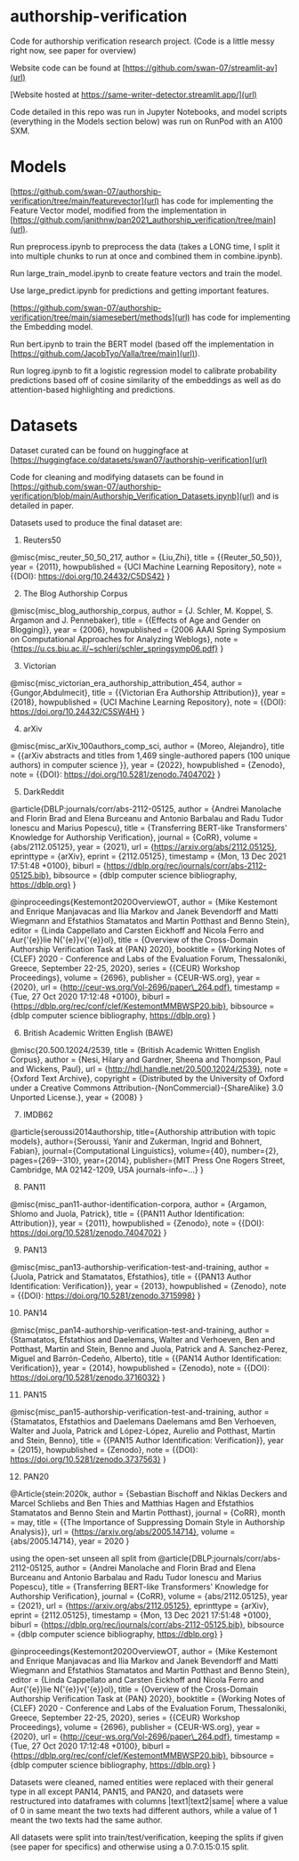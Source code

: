 # authorship-verification
Code for authorship verification research project. (Code is a little messy right now, see paper for overview)

Website code can be found at [https://github.com/swan-07/streamlit-av](url)

[Website hosted at https://same-writer-detector.streamlit.app/](url)

Code detailed in this repo was run in Jupyter Notebooks, and model scripts (everything in the Models section below) was run on  RunPod with an A100 SXM.

# Models

[https://github.com/swan-07/authorship-verification/tree/main/featurevector](url) has code for implementing the Feature Vector model, modified from the implementation in [https://github.com/janithnw/pan2021_authorship_verification/tree/main](url).

Run preprocess.ipynb to preprocess the data (takes a LONG time, I split it into multiple chunks to run at once and combined them in combine.ipynb). 

Run large_train_model.ipynb to create feature vectors and train the model.

Use large_predict.ipynb for predictions and getting important features.

[https://github.com/swan-07/authorship-verification/tree/main/siamesebert/methods](url) has code for implementing the Embedding model.

Run bert.ipynb to train the BERT model (based off the implementation in [https://github.com/JacobTyo/Valla/tree/main](url)).

Run logreg.ipynb to fit a logistic regression model to calibrate probability predictions based off of cosine similarity of the embeddings as well as do attention-based highlighting and predictions.
 
# Datasets
Dataset curated can be found on huggingface at [https://huggingface.co/datasets/swan07/authorship-verification](url)

Code for cleaning and modifying datasets can be found in [https://github.com/swan-07/authorship-verification/blob/main/Authorship_Verification_Datasets.ipynb](url) and is detailed in paper.

Datasets used to produce the final dataset are:

1. Reuters50

@misc{misc_reuter_50_50_217,
  author       = {Liu,Zhi},
  title        = {{Reuter_50_50}},
  year         = {2011},
  howpublished = {UCI Machine Learning Repository},
  note         = {{DOI}: https://doi.org/10.24432/C5DS42}
}

2. The Blog Authorship Corpus

@misc{misc_blog_authorship_corpus,
  author       = {J. Schler, M. Koppel, S. Argamon and J. Pennebaker},
  title        = {{Effects of Age and Gender on Blogging}},
  year         = {2006},
  howpublished = {2006 AAAI Spring Symposium on Computational Approaches for Analyzing Weblogs},
  note         = {https://u.cs.biu.ac.il/~schlerj/schler_springsymp06.pdf}
}

3. Victorian

@misc{misc_victorian_era_authorship_attribution_454,
  author       = {Gungor,Abdulmecit},
  title        = {{Victorian Era Authorship Attribution}},
  year         = {2018},
  howpublished = {UCI Machine Learning Repository},
  note         = {{DOI}: https://doi.org/10.24432/C5SW4H}
}

4. arXiv

@misc{misc_arXiv_100authors_comp_sci,
  author       = {Moreo, Alejandro},
  title        = {{arXiv abstracts and titles from 1,469 single-authored papers (100 unique authors) in computer science
}},
  year         = {2022},
  howpublished = {Zenodo},
  note         = {{DOI}: https://doi.org/10.5281/zenodo.7404702}
}

5. DarkReddit

@article{DBLP:journals/corr/abs-2112-05125,
  author    = {Andrei Manolache and
               Florin Brad and
               Elena Burceanu and
               Antonio Barbalau and
               Radu Tudor Ionescu and
               Marius Popescu},
  title     = {Transferring BERT-like Transformers' Knowledge for Authorship Verification},
  journal   = {CoRR},
  volume    = {abs/2112.05125},
  year      = {2021},
  url       = {https://arxiv.org/abs/2112.05125},
  eprinttype = {arXiv},
  eprint    = {2112.05125},
  timestamp = {Mon, 13 Dec 2021 17:51:48 +0100},
  biburl    = {https://dblp.org/rec/journals/corr/abs-2112-05125.bib},
  bibsource = {dblp computer science bibliography, https://dblp.org}
}

@inproceedings{Kestemont2020OverviewOT,
  author    = {Mike Kestemont and
               Enrique Manjavacas and
               Ilia Markov and
               Janek Bevendorff and
               Matti Wiegmann and
               Efstathios Stamatatos and
               Martin Potthast and
               Benno Stein},
  editor    = {Linda Cappellato and
               Carsten Eickhoff and
               Nicola Ferro and
               Aur{\'{e}}lie N{\'{e}}v{\'{e}}ol},
  title     = {Overview of the Cross-Domain Authorship Verification Task at {PAN}
               2020},
  booktitle = {Working Notes of {CLEF} 2020 - Conference and Labs of the Evaluation
               Forum, Thessaloniki, Greece, September 22-25, 2020},
  series    = {{CEUR} Workshop Proceedings},
  volume    = {2696},
  publisher = {CEUR-WS.org},
  year      = {2020},
  url       = {http://ceur-ws.org/Vol-2696/paper\_264.pdf},
  timestamp = {Tue, 27 Oct 2020 17:12:48 +0100},
  biburl    = {https://dblp.org/rec/conf/clef/KestemontMMBWSP20.bib},
  bibsource = {dblp computer science bibliography, https://dblp.org}
}

6. British Academic Written English (BAWE)

@misc{20.500.12024/2539,
 title = {British Academic Written English Corpus},
 author = {Nesi, Hilary and Gardner, Sheena and Thompson, Paul and Wickens, Paul},
 url = {http://hdl.handle.net/20.500.12024/2539},
 note = {Oxford Text Archive},
 copyright = {Distributed by the University of Oxford under a Creative Commons Attribution-{NonCommercial}-{ShareAlike} 3.0 Unported License.},
 year = {2008} }

7. IMDB62

@article{seroussi2014authorship,
  title={Authorship attribution with topic models},
  author={Seroussi, Yanir and Zukerman, Ingrid and Bohnert, Fabian},
  journal={Computational Linguistics},
  volume={40},
  number={2},
  pages={269--310},
  year={2014},
  publisher={MIT Press One Rogers Street, Cambridge, MA 02142-1209, USA journals-info~…}
}

8. PAN11

@misc{misc_pan11-author-identification-corpora,
  author       = {Argamon, Shlomo and Juola, Patrick},
  title        = {{PAN11 Author Identification: Attribution}},
  year         = {2011},
  howpublished = {Zenodo},
  note         = {{DOI}: https://doi.org/10.5281/zenodo.7404702}
}

9. PAN13

@misc{misc_pan13-authorship-verification-test-and-training,
  author       = {Juola, Patrick and Stamatatos, Efstathios},
  title        = {{PAN13 Author Identification: Verification}},
  year         = {2013},
  howpublished = {Zenodo},
  note         = {{DOI}: https://doi.org/10.5281/zenodo.3715998}
}

10. PAN14

@misc{misc_pan14-authorship-verification-test-and-training,
  author = {Stamatatos,  Efstathios and Daelemans,  Walter and Verhoeven,  Ben and Potthast,  Martin and Stein,  Benno and Juola,  Patrick and A. Sanchez-Perez,  Miguel and Barrón-Cedeño,  Alberto},
  title        = {{PAN14 Author Identification: Verification}},
  year         = {2014},
  howpublished = {Zenodo},
  note         = {{DOI}: https://doi.org/10.5281/zenodo.3716032}
}

11. PAN15

@misc{misc_pan15-authorship-verification-test-and-training,
  author = {Stamatatos,  Efstathios and Daelemans Daelemans amd Ben Verhoeven,  Walter and Juola,  Patrick and López-López,  Aurelio and Potthast,  Martin and Stein,  Benno},
  title        = {{PAN15 Author Identification: Verification}},
  year         = {2015},
  howpublished = {Zenodo},
  note         = {{DOI}: https://doi.org/10.5281/zenodo.3737563}
}

12. PAN20

@Article{stein:2020k,
  author =              {Sebastian Bischoff and Niklas Deckers and Marcel Schliebs and Ben Thies and Matthias Hagen and Efstathios Stamatatos and Benno Stein and Martin Potthast},
  journal =             {CoRR},
  month =               may,
  title =               {{The Importance of Suppressing Domain Style in Authorship Analysis}},
  url =                 {https://arxiv.org/abs/2005.14714},
  volume =              {abs/2005.14714},
  year =                2020
}

using the open-set unseen all split from 
@article{DBLP:journals/corr/abs-2112-05125,
  author    = {Andrei Manolache and
               Florin Brad and
               Elena Burceanu and
               Antonio Barbalau and
               Radu Tudor Ionescu and
               Marius Popescu},
  title     = {Transferring BERT-like Transformers' Knowledge for Authorship Verification},
  journal   = {CoRR},
  volume    = {abs/2112.05125},
  year      = {2021},
  url       = {https://arxiv.org/abs/2112.05125},
  eprinttype = {arXiv},
  eprint    = {2112.05125},
  timestamp = {Mon, 13 Dec 2021 17:51:48 +0100},
  biburl    = {https://dblp.org/rec/journals/corr/abs-2112-05125.bib},
  bibsource = {dblp computer science bibliography, https://dblp.org}
}

@inproceedings{Kestemont2020OverviewOT,
  author    = {Mike Kestemont and
               Enrique Manjavacas and
               Ilia Markov and
               Janek Bevendorff and
               Matti Wiegmann and
               Efstathios Stamatatos and
               Martin Potthast and
               Benno Stein},
  editor    = {Linda Cappellato and
               Carsten Eickhoff and
               Nicola Ferro and
               Aur{\'{e}}lie N{\'{e}}v{\'{e}}ol},
  title     = {Overview of the Cross-Domain Authorship Verification Task at {PAN}
               2020},
  booktitle = {Working Notes of {CLEF} 2020 - Conference and Labs of the Evaluation
               Forum, Thessaloniki, Greece, September 22-25, 2020},
  series    = {{CEUR} Workshop Proceedings},
  volume    = {2696},
  publisher = {CEUR-WS.org},
  year      = {2020},
  url       = {http://ceur-ws.org/Vol-2696/paper\_264.pdf},
  timestamp = {Tue, 27 Oct 2020 17:12:48 +0100},
  biburl    = {https://dblp.org/rec/conf/clef/KestemontMMBWSP20.bib},
  bibsource = {dblp computer science bibliography, https://dblp.org}
}

Datasets were cleaned, named entities were replaced with their general type in all except PAN14, PAN15, and PAN20, and datasets were restructured into dataframes with columns |text1|text2|same| where a value of 0 in same meant the two texts had different authors, while a value of 1 meant the two texts had the same author.

All datasets were split into train/test/verification, keeping the splits if given (see paper for specifics) and otherwise using a 0.7:0.15:0.15 split.
